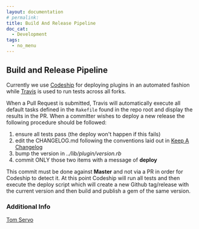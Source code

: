 ```yaml
---
layout: documentation
# permalink:
title: Build And Release Pipeline
doc_cat:
  - Development
tags:
  - no_menu
---
```


## Build and Release Pipeline

Currently we use [Codeship](https://codeship.com/) for deploying plugins in an automated fashion while [Travis](https://travis-ci.org/) is used to run tests across all forks.

When a Pull Request is submitted, Travis will automatically execute all default tasks defined in the `Rakefile` found in the repo root and display the results in the PR.  When a committer wishes to deploy a new release the following procedure should be followed:

1. ensure all tests pass (the deploy won't happen if this fails)
1. edit the CHANGELOG.md following the conventions laid out in [Keep A Changelog](http://keepachangelog.com/)
1. bump the version in *../lib/plugin/version.rb*
1. commit ONLY those two items with a message of **deploy**

This commit must be done against **Master** and not via a PR in order for Codeship to detect it.  At this point Codeship will run all tests and then execute the deploy script which will create a new Github tag/release with the current version and then build and publish a gem of the same version.

### Additional Info

[Tom Servo](https://github.com/sensu-plugins/documentation/blob/master/docs/tom_servo.md)
